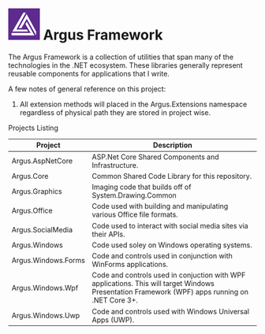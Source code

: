 # ![Argus Framework Logo](https://raw.githubusercontent.com/blakepell/ArgusFramework/master/assets/Argus-Logo-Purple-64.png) Argus Framework
The Argus Framework is a collection of utilities that span many of the technologies in the .NET ecosystem.  These libraries generally represent reusable components for applications that I write.

A few notes of general reference on this project:

1. All extension methods will placed in the Argus.Extensions namespace regardless of physical path they are stored in project wise.

Projects Listing

Project | Description |
--- | ---
Argus.AspNetCore|ASP.Net Core Shared Components and Infrastructure.
Argus.Core|Common Shared Code Library for this repository.
Argus.Graphics|Imaging code that builds off of System.Drawing.Common
Argus.Office|Code used with building and manipulating various Office file formats.
Argus.SocialMedia|Code used to interact with social media sites via their APIs.
Argus.Windows|Code used soley on Windows operating systems.
Argus.Windows.Forms|Code and controls used in conjunction with WinForms applications.
Argus.Windows.Wpf|Code and controls used in conjuction with WPF applications.  This will target Windows Presentation Framework (WPF) apps running on .NET Core 3+.
Argus.Windows.Uwp|Code and controls used with Windows Universal Apps (UWP).

